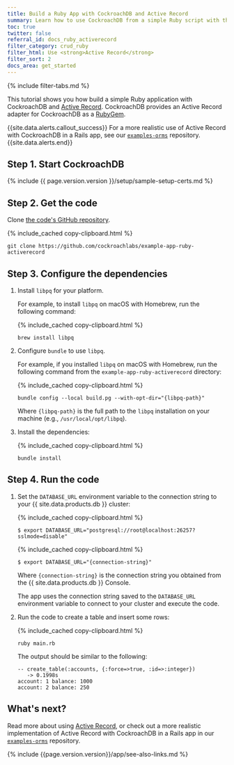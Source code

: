 ```yaml
---
title: Build a Ruby App with CockroachDB and Active Record
summary: Learn how to use CockroachDB from a simple Ruby script with the Active Record gem.
toc: true
twitter: false
referral_id: docs_ruby_activerecord
filter_category: crud_ruby
filter_html: Use <strong>Active Record</strong>
filter_sort: 2
docs_area: get_started
---
```


{% include filter-tabs.md %}

This tutorial shows you how build a simple Ruby application with CockroachDB and [Active Record](http://guides.rubyonrails.org/active_record_basics.html). CockroachDB provides an Active Record adapter for CockroachDB as a [RubyGem](https://rubygems.org/gems/activerecord-cockroachdb-adapter).

{{site.data.alerts.callout_success}}
For a more realistic use of Active Record with CockroachDB in a Rails app, see our [`examples-orms`](https://github.com/cockroachdb/examples-orms) repository.
{{site.data.alerts.end}}

## Step 1. Start CockroachDB

{% include {{ page.version.version }}/setup/sample-setup-certs.md %}

## Step 2. Get the code

Clone [the code's GitHub repository](https://github.com/cockroachlabs/example-app-ruby-activerecord).

{% include_cached copy-clipboard.html %}
~~~ shell
git clone https://github.com/cockroachlabs/example-app-ruby-activerecord
~~~

## Step 3. Configure the dependencies

1. Install `libpq` for your platform.

    For example, to install `libpq` on macOS with Homebrew, run the following command:

    {% include_cached copy-clipboard.html %}
    ~~~shell
    brew install libpq
    ~~~

1. Configure `bundle` to use `libpq`.

    For example, if you installed `libpq` on macOS with Homebrew, run the following command from the `example-app-ruby-activerecord` directory:

    {% include_cached copy-clipboard.html %}
    ~~~shell
    bundle config --local build.pg --with-opt-dir="{libpq-path}"
    ~~~

    Where `{libpq-path}` is the full path to the `libpq` installation on your machine (e.g., `/usr/local/opt/libpq`).

1. Install the dependencies:

    {% include_cached copy-clipboard.html %}
    ~~~shell
    bundle install
    ~~~

## Step 4. Run the code

1. Set the `DATABASE_URL` environment variable to the connection string to your {{ site.data.products.db }} cluster:

    <section class="filter-content" markdown="1" data-scope="local">

    {% include_cached copy-clipboard.html %}
    ~~~ shell
    $ export DATABASE_URL="postgresql://root@localhost:26257?sslmode=disable"
    ~~~

    </section>

    <section class="filter-content" markdown="1" data-scope="cockroachcloud">

    {% include_cached copy-clipboard.html %}
    ~~~ shell
    $ export DATABASE_URL="{connection-string}"
    ~~~

    Where `{connection-string}` is the connection string you obtained from the {{ site.data.products.db }} Console.

    </section>

    The app uses the connection string saved to the `DATABASE_URL` environment variable to connect to your cluster and execute the code.

1. Run the code to create a table and insert some rows:

    {% include_cached copy-clipboard.html %}
    ~~~ shell
    ruby main.rb
    ~~~

    The output should be similar to the following:

    ~~~
    -- create_table(:accounts, {:force=>true, :id=>:integer})
       -> 0.1998s
    account: 1 balance: 1000
    account: 2 balance: 250
    ~~~

## What's next?

Read more about using [Active Record](http://guides.rubyonrails.org/active_record_basics.html), or check out a more realistic implementation of Active Record with CockroachDB in a Rails app in our [`examples-orms`](https://github.com/cockroachdb/examples-orms) repository.

{% include {{page.version.version}}/app/see-also-links.md %}

